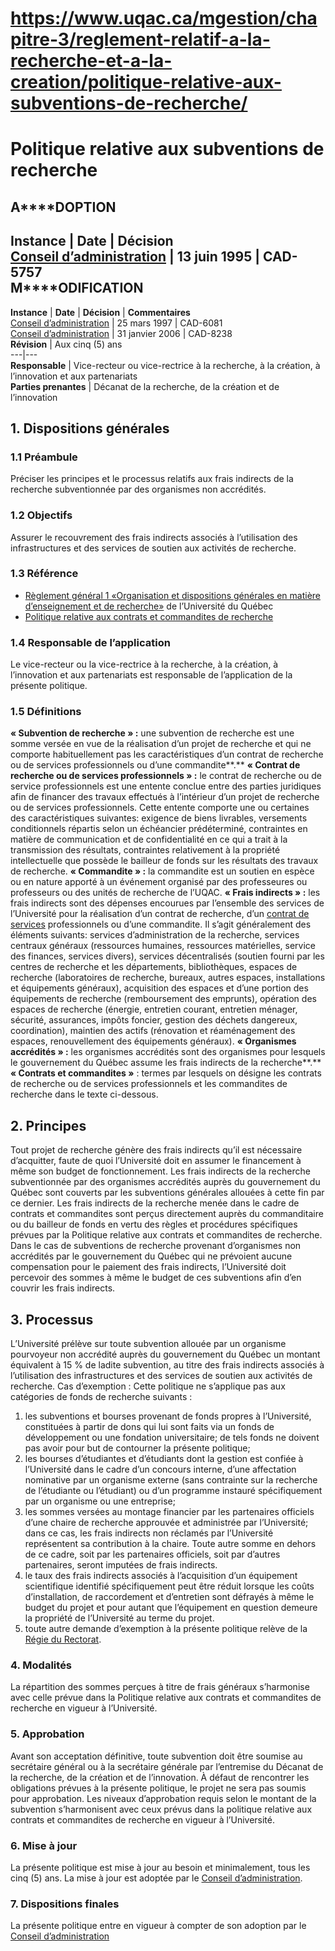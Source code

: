 # https://www.uqac.ca/mgestion/chapitre-3/reglement-relatif-a-la-recherche-et-a-la-creation/politique-relative-aux-subventions-de-recherche/

# Politique relative aux subventions de recherche
**A****DOPTION**  
---  
**Instance** | **Date** | **Décision**  
[Conseil d’administration](https://www.uqac.ca/mgestion/chapitre-3/reglement-relatif-a-la-recherche-et-a-la-creation/politique-relative-aux-subventions-de-recherche/<https:/www.uqac.ca/mgestion/lexique/conseil-dadministration/>) | 13 juin 1995 | CAD-5757  
**M****ODIFICATION**  
---  
**Instance** | **Date** | **Décision** | **Commentaires**  
[Conseil d’administration](https://www.uqac.ca/mgestion/chapitre-3/reglement-relatif-a-la-recherche-et-a-la-creation/politique-relative-aux-subventions-de-recherche/<https:/www.uqac.ca/mgestion/lexique/conseil-dadministration/>) | 25 mars 1997 | CAD-6081  
[Conseil d’administration](https://www.uqac.ca/mgestion/chapitre-3/reglement-relatif-a-la-recherche-et-a-la-creation/politique-relative-aux-subventions-de-recherche/<https:/www.uqac.ca/mgestion/lexique/conseil-dadministration/>) | 31 janvier 2006 | CAD-8238  
**Révision** | Aux cinq (5) ans  
---|---  
**Responsable** | Vice-recteur ou vice-rectrice à la recherche, à la création, à l’innovation et aux partenariats  
**Parties prenantes** | Décanat de la recherche, de la création et de l’innovation  
## 1. Dispositions générales
### 1.1 Préambule
Préciser les principes et le processus relatifs aux frais indirects de la recherche subventionnée par des organismes non accrédités.
### 1.2 Objectifs
Assurer le recouvrement des frais indirects associés à l’utilisation des infrastructures et des services de soutien aux activités de recherche.
### 1.3 Référence
  * [Règlement général 1 «Organisation et dispositions générales en matière d’enseignement et de recherche»](https://www.uqac.ca/mgestion/chapitre-3/reglement-relatif-a-la-recherche-et-a-la-creation/politique-relative-aux-subventions-de-recherche/<https:/reseau.uquebec.ca/fr/system/files/documents/Secretariat_general/reglements_generaux/regle_1.pdf>) de l’Université du Québec
  * [Politique relative aux contrats et commandites de recherche](https://www.uqac.ca/mgestion/chapitre-3/reglement-relatif-a-la-recherche-et-a-la-creation/politique-relative-aux-subventions-de-recherche/<https:/www.uqac.ca/mgestion/chapitre-3/reglement-relatif-a-la-recherche-et-a-la-creation/politique-relative-aux-contrats-et-commandites-de-recherche/>)


### 1.4 Responsable de l’application
Le vice-recteur ou la vice-rectrice à la recherche, à la création, à l’innovation et aux partenariats est responsable de l’application de la présente politique.
### 1.5 Définitions
**« Subvention de recherche » :** une subvention de recherche est une somme versée en vue de la réalisation d’un projet de recherche et qui ne comporte habituellement pas les caractéristiques d’un contrat de recherche ou de services professionnels ou d’une commandite**.**
**« Contrat de recherche ou de services professionnels » :** le contrat de recherche ou de service professionnels est une entente conclue entre des parties juridiques afin de financer des travaux effectués à l’intérieur d’un projet de recherche ou de services professionnels. Cette entente comporte une ou certaines des caractéristiques suivantes: exigence de biens livrables, versements conditionnels répartis selon un échéancier prédéterminé, contraintes en matière de communication et de confidentialité en ce qui a trait à la transmission des résultats, contraintes relativement à la propriété intellectuelle que possède le bailleur de fonds sur les résultats des travaux de recherche.
**« Commandite » :** la commandite est un soutien en espèce ou en nature apporté à un événement organisé par des professeures ou professeurs ou des unités de recherche de l’UQAC.
**« Frais indirects » :** les frais indirects sont des dépenses encourues par l’ensemble des services de l’Université pour la réalisation d’un contrat de recherche, d’un [contrat de services](https://www.uqac.ca/mgestion/chapitre-3/reglement-relatif-a-la-recherche-et-a-la-creation/politique-relative-aux-subventions-de-recherche/<https:/www.uqac.ca/mgestion/lexique/contrat-de-services/>) professionnels ou d’une commandite. Il s’agit généralement des éléments suivants: services d’administration de la recherche, services centraux généraux (ressources humaines, ressources matérielles, service des finances, services divers), services décentralisés (soutien fourni par les centres de recherche et les départements, bibliothèques, espaces de recherche (laboratoires de recherche, bureaux, autres espaces, installations et équipements généraux), acquisition des espaces et d’une portion des équipements de recherche (remboursement des emprunts), opération des espaces de recherche (énergie, entretien courant, entretien ménager, sécurité, assurances, impôts foncier, gestion des déchets dangereux, coordination), maintien des actifs (rénovation et réaménagement des espaces, renouvellement des équipements généraux).
**« Organismes accrédités » :** les organismes accrédités sont des organismes pour lesquels le gouvernement du Québec assume les frais indirects de la recherche**.**
**« Contrats et commandites »** : termes par lesquels on désigne les contrats de recherche ou de services professionnels et les commandites de recherche dans le texte ci-dessous.
## 2. Principes
Tout projet de recherche génère des frais indirects qu’il est nécessaire d’acquitter, faute de quoi l’Université doit en assumer le financement à même son budget de fonctionnement.
Les frais indirects de la recherche subventionnée par des organismes accrédités auprès du gouvernement du Québec sont couverts par les subventions générales allouées à cette fin par ce dernier.
Les frais indirects de la recherche menée dans le cadre de contrats et commandites sont perçus directement auprès du commanditaire ou du bailleur de fonds en vertu des règles et procédures spécifiques prévues par la Politique relative aux contrats et commandites de recherche.
Dans le cas de subventions de recherche provenant d’organismes non accrédités par le gouvernement du Québec qui ne prévoient aucune compensation pour le paiement des frais indirects, l’Université doit percevoir des sommes à même le budget de ces subventions afin d’en couvrir les frais indirects.
## **3. Processus**
L’Université prélève sur toute subvention allouée par un organisme pourvoyeur non accrédité auprès du gouvernement du Québec un montant équivalent à 15 % de ladite subvention, au titre des frais indirects associés à l’utilisation des infrastructures et des services de soutien aux activités de recherche.
Cas d’exemption :
Cette politique ne s’applique pas aux catégories de fonds de recherche suivants :
  1. les subventions et bourses provenant de fonds propres à l’Université, constituées à partir de dons qui lui sont faits via un fonds de développement ou une fondation universitaire; de tels fonds ne doivent pas avoir pour but de contourner la présente politique;
  2. les bourses d’étudiantes et d’étudiants dont la gestion est confiée à l’Université dans le cadre d’un concours interne, d’une affectation nominative par un organisme externe (sans contrainte sur la recherche de l’étudiante ou l’étudiant) ou d’un programme instauré spécifiquement par un organisme ou une entreprise;
  3. les sommes versées au montage financier par les partenaires officiels d’une chaire de recherche approuvée et administrée par l’Université; dans ce cas, les frais indirects non réclamés par l’Université représentent sa contribution à la chaire. Toute autre somme en dehors de ce cadre, soit par les partenaires officiels, soit par d’autres partenaires, seront imputées de frais indirects.
  4. le taux des frais indirects associés à l’acquisition d’un équipement scientifique identifié spécifiquement peut être réduit lorsque les coûts d’installation, de raccordement et d’entretien sont défrayés à même le budget du projet et pour autant que l’équipement en question demeure la propriété de l’Université au terme du projet.
  5. toute autre demande d’exemption à la présente politique relève de la [Régie du Rectorat](https://www.uqac.ca/mgestion/chapitre-3/reglement-relatif-a-la-recherche-et-a-la-creation/politique-relative-aux-subventions-de-recherche/<https:/www.uqac.ca/mgestion/lexique/comite-de-gouvernance/>).


### 4. Modalités
La répartition des sommes perçues à titre de frais généraux s’harmonise avec celle prévue dans la Politique relative aux contrats et commandites de recherche en vigueur à l’Université.
### 5. Approbation
Avant son acceptation définitive, toute subvention doit être soumise au secrétaire général ou à la secrétaire générale par l’entremise du Décanat de la recherche, de la création et de l’innovation. À défaut de rencontrer les obligations prévues à la présente politique, le projet ne sera pas soumis pour approbation.
Les niveaux d’approbation requis selon le montant de la subvention s’harmonisent avec ceux prévus dans la politique relative aux contrats et commandites de recherche en vigueur à l’Université.
### 6. Mise à jour
La présente politique est mise à jour au besoin et minimalement, tous les cinq (5) ans. La mise à jour est adoptée par le [Conseil d’administration](https://www.uqac.ca/mgestion/chapitre-3/reglement-relatif-a-la-recherche-et-a-la-creation/politique-relative-aux-subventions-de-recherche/<https:/www.uqac.ca/mgestion/lexique/conseil-dadministration/>).
### **7.** Dispositions finales
La présente politique entre en vigueur à compter de son adoption par le [Conseil d’administration](https://www.uqac.ca/mgestion/chapitre-3/reglement-relatif-a-la-recherche-et-a-la-creation/politique-relative-aux-subventions-de-recherche/<https:/www.uqac.ca/mgestion/lexique/conseil-dadministration/>)
